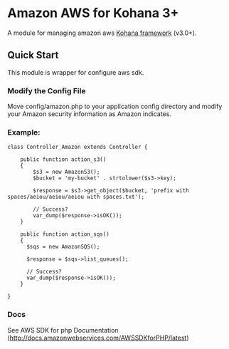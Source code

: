 # Amazon AWS for Kohana 3+

A module for managing amazon aws [Kohana framework](http://kohanaframework.org/) (v3.0+).

## Quick Start

This module is wrapper for configure aws sdk.

### Modify the Config File

Move config/amazon.php to your application config directory and modify your Amazon security information as Amazon indicates.

### Example:

    class Controller_Amazon extends Controller {
        
        public function action_s3()
        {
            $s3 = new AmazonS3();
            $bucket = 'my-bucket' . strtolower($s3->key);
 
            $response = $s3->get_object($bucket, 'prefix with spaces/aeiou/aeiou/aeiou with spaces.txt');
             
            // Success?
            var_dump($response->isOK());
        }
		
        public function action_sqs()
        {
          $sqs = new AmazonSQS();
          
          $response = $sqs->list_queues();
 
          // Success?
          var_dump($response->isOK());
        }
        
    }
    
### Docs

See AWS SDK for php Documentation (http://docs.amazonwebservices.com/AWSSDKforPHP/latest)